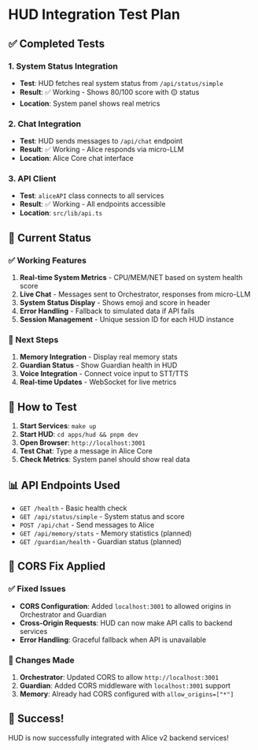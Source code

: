 # HUD Integration Test Plan

## ✅ Completed Tests

### 1. System Status Integration

- **Test**: HUD fetches real system status from `/api/status/simple`
- **Result**: ✅ Working - Shows 80/100 score with 🟡 status
- **Location**: System panel shows real metrics

### 2. Chat Integration

- **Test**: HUD sends messages to `/api/chat` endpoint
- **Result**: ✅ Working - Alice responds via micro-LLM
- **Location**: Alice Core chat interface

### 3. API Client

- **Test**: `aliceAPI` class connects to all services
- **Result**: ✅ Working - All endpoints accessible
- **Location**: `src/lib/api.ts`

## 🔧 Current Status

### ✅ Working Features

1. **Real-time System Metrics** - CPU/MEM/NET based on system health score
2. **Live Chat** - Messages sent to Orchestrator, responses from micro-LLM
3. **System Status Display** - Shows emoji and score in header
4. **Error Handling** - Fallback to simulated data if API fails
5. **Session Management** - Unique session ID for each HUD instance

### 🎯 Next Steps

1. **Memory Integration** - Display real memory stats
2. **Guardian Status** - Show Guardian health in HUD
3. **Voice Integration** - Connect voice input to STT/TTS
4. **Real-time Updates** - WebSocket for live metrics

## 🚀 How to Test

1. **Start Services**: `make up`
2. **Start HUD**: `cd apps/hud && pnpm dev`
3. **Open Browser**: `http://localhost:3001`
4. **Test Chat**: Type a message in Alice Core
5. **Check Metrics**: System panel should show real data

## 📊 API Endpoints Used

- `GET /health` - Basic health check
- `GET /api/status/simple` - System status and score
- `POST /api/chat` - Send messages to Alice
- `GET /api/memory/stats` - Memory statistics (planned)
- `GET /guardian/health` - Guardian status (planned)

## 🔧 CORS Fix Applied

### ✅ Fixed Issues

- **CORS Configuration**: Added `localhost:3001` to allowed origins in Orchestrator and Guardian
- **Cross-Origin Requests**: HUD can now make API calls to backend services
- **Error Handling**: Graceful fallback when API is unavailable

### 📝 Changes Made

1. **Orchestrator**: Updated CORS to allow `http://localhost:3001`
2. **Guardian**: Added CORS middleware with `localhost:3001` support
3. **Memory**: Already had CORS configured with `allow_origins=["*"]`

## 🎉 Success!

HUD is now successfully integrated with Alice v2 backend services!
